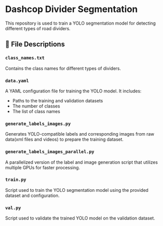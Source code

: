 # Dashcop Divider Segmentation

This repository is used to train a YOLO segmentation model for detecting different types of road dividers.

## 📄 File Descriptions

### `class_names.txt`
Contains the class names for different types of dividers.

### `data.yaml`
A YAML configuration file for training the YOLO model. It includes:
- Paths to the training and validation datasets
- The number of classes
- The list of class names

### `generate_labels_images.py`
Generates YOLO-compatible labels and corresponding images from raw data(xml files and videos) to prepare the training dataset.

### `generate_labels_images_parallel.py`
A parallelized version of the label and image generation script that utilizes multiple GPUs for faster processing.

### `train.py`
Script used to train the YOLO segmentation model using the provided dataset and configuration.

### `val.py`
Script used to validate the trained YOLO model on the validation dataset.

